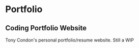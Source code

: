 # Portfolio
## Coding Portfolio Website
Tony Condon's personal portfolio/resume website.
Still a WIP